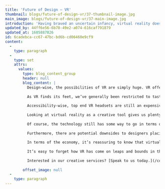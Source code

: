 ```yaml
---
title: 'Future of Design – VR'
thumbnail: blogs/future-of-design-vr/37-thumbnail-image.jpg
main_image: blogs/future-of-design-vr/37-main-image.jpg
introduction: 'Having braved an uncertain infancy, virtual reality doesn’t seem to be going away. What started as a novelty in a small corner of the technological world is now going from strength to strength – and it’s not hard to see why.'
updated_by: 44ff6e56-6b78-49e2-a074-616caf791879
updated_at: 1605887826
id: 6cadebca-cc67-47bc-bd6b-cd06460e9cf9
content:
  -
    type: paragraph
  -
    type: set
    attrs:
      values:
        type: blog_content_group
        header: null
        blog_content: |
          Design-wise, the possibilities of VR are simply huge. VR offers the chance to provide unforgettable experiences and immersive situations, whether the purpose be to inform, entertain or showcase a new product. The sheer level of immersion and interactivity offered by VR has resulted in increased levels of engagement by audiences, a benefit which sets it apart from standard two-dimensional content. The ability to place an audience inside an environment at the click of a button is a testament to the selling point of VR – it goes beyond flat visuals.
          
          As VR finds its feet, we’ve generally been restricted to tastes of what’s to come, especially when it comes to experience-based content. Movie companies have produced interactive environments, placing audiences into film scenes, for example, whilst automotive companies have produced virtual test drives in their latest prototype models, making exclusive, luxury ‘real life’ experiences available to the general public at the click of a button. 
          
          Accessibility-wise, top end VR headsets are still an expensive commodity. However, as affordable, mobile-based VR enters the market, everyday consumers’ heads are being turned. Additionally, VR content can be accessed without a headset nowadays, via such services as Facebook360 and Youtube360. 
          
          Looking at virtual reality as a creative tool gives us plenty to get excited about. Firstly, VR design can offer insights into how a project is going to look and feel, offering a window into the future for both designer and client. Similarly, VR brings with it the chance to view concepts from another perspective, enabling us to notice problems that may not ordinarily be spotted as part of a standard, more traditional design process. Sooner than later, it will be possible to build (and edit) live designs and concepts within VR.
          
          Of course, the technology still has some way to go in terms of refinement, including addressing hardware issues such as headset discomfort and offering a solution to the motion sickness and dizziness associated with extended use. Another element that VR lacks is the intimate, physical tangibility that comes with a real-life experience.
          
          Furthermore, there are potential downsides to designers placing all their eggs in the VR basket. We need to be weary of simply producing VR content for the sake of it, meaning we must prioritise consumer needs over gimmicks and create meaningful, necessary situations and experiences. 
          
          In terms of the economy, it’s reassuring to know that virtual reality is the fastest growing segment of the UK’s entertainment and media sector. What’s more, PwC’s Global Entertainment and Media Outlook 2018-2022 predicts that future growth will be “driven by a second wave of hardware that is easier to use, better supported and ultimately priced for the masses entering the market over the forecast period.” As part of its deal with the Creative Industries Council, the government is looking to double the UK’s share of the breakthrough technology market by 2025 (you can read more about the future of the UK’s creative industries here).
          
          It’s easy to forget how VR has come on leaps and bounds in the past decade. And if, as predicted, it can overcome refinement issues and reach its full potential, we will be able to turn to virtual reality as a viable creative solution for many years to come.
          
          Interested in our creative services? [Speak to us today.](/contact)
          
        offset_image: null
  -
    type: paragraph
---
```

